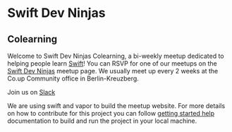 # Swift Dev Ninjas

## Colearning

Welcome to Swift Dev Ninjas Colearning, a bi-weekly meetup dedicated to helping people learn [Swift]! You can RSVP for one of our meetups on the [Swift Dev Ninjas] meetup page. We usually meet up every 2 weeks at the Co.up Community office in Berlin-Kreuzberg.

Join us on [Slack]

We are using swift and vapor to build the meetup website. For more details on how to contribute for this project you can follow [getting started help] documentation to build and run the project in your local machine.


[Swift]: http://swift.org
[Swift Dev Ninjas]: https://www.meetup.com/Swift-Dev-Ninjas
[Slack]: https://join.slack.com/t/swiftdevninjas/shared_invite/enQtNDEzNTQyNjQ3ODQ0LTJmY2E5MDRiNzA4OTE3YjBhOWE2YThhMTJhNDUxZmVjYTU2OWZjNzlmNzk0NDY1YzY0YTU1OGMzODBiYTMwYmI
[getting started help]: (getting-started-help.md)